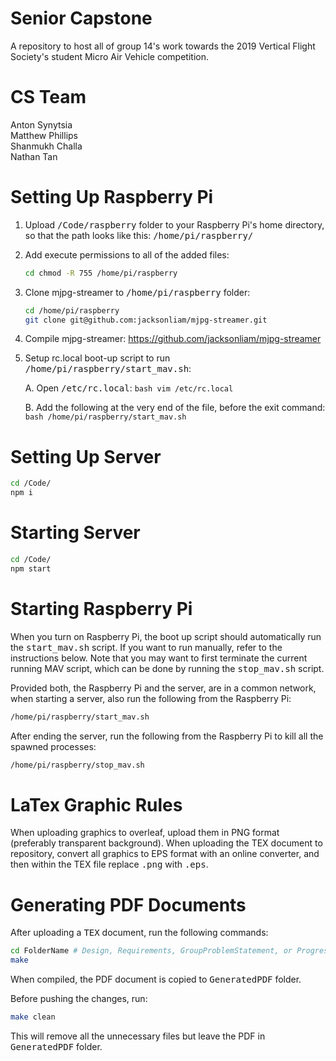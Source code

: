 # Senior Capstone
A repository to host all of group 14's work towards the 2019 Vertical Flight Society's student Micro Air Vehicle competition.


# CS Team
Anton Synytsia<br/>
Matthew Phillips<br/>
Shanmukh Challa<br/>
Nathan Tan<br/>


# Setting Up Raspberry Pi
1. Upload <tt>/Code/raspberry</tt> folder to your Raspberry Pi's home directory, so that the path looks like this: <tt>/home/pi/raspberry/</tt>

2. Add execute permissions to all of the added files:
    ```bash
    cd chmod -R 755 /home/pi/raspberry
    ```

3. Clone mjpg-streamer to <tt>/home/pi/raspberry</tt> folder:
    ```bash
    cd /home/pi/raspberry
    git clone git@github.com:jacksonliam/mjpg-streamer.git
    ```

4. Compile mjpg-streamer: https://github.com/jacksonliam/mjpg-streamer

5. Setup rc.local boot-up script to run <tt>/home/pi/raspberry/start_mav.sh</tt>:

    A. Open <tt>/etc/rc.local</tt>:
        ```bash
        vim /etc/rc.local
        ```

    B. Add the following at the very end of the file, before the exit command:
        ```bash
        /home/pi/raspberry/start_mav.sh
        ```


# Setting Up Server
```bash
cd /Code/
npm i
```

# Starting Server
```bash
cd /Code/
npm start
```


# Starting Raspberry Pi

When you turn on Raspberry Pi, the boot up script should automatically run the <tt>start_mav.sh</tt> script. If you want to run manually, refer to the instructions below. Note that you may want to first terminate the current running MAV script, which can be done by running the <tt>stop_mav.sh</tt> script.

Provided both, the Raspberry Pi and the server, are in a common network, when starting a server, also run the following from the Raspberry Pi:
```bash
/home/pi/raspberry/start_mav.sh
```

After ending the server, run the following from the Raspberry Pi to kill all the spawned processes:
```bash
/home/pi/raspberry/stop_mav.sh
```


# LaTex Graphic Rules
When uploading graphics to overleaf, upload them in PNG format (preferably transparent background). When uploading the TEX document to repository, convert all graphics to EPS format with an online converter, and then within the TEX file replace <tt>.png</tt> with <tt>.eps</tt>.

# Generating PDF Documents
After uploading a <tt>TEX</tt> document, run the following commands:

```bash
cd FolderName # Design, Requirements, GroupProblemStatement, or ProgressReport
make
```

When compiled, the PDF document is copied to <tt>GeneratedPDF</tt> folder.

Before pushing the changes, run:

```bash
make clean
```

This will remove all the unnecessary files but leave the PDF in <tt>GeneratedPDF</tt> folder.
